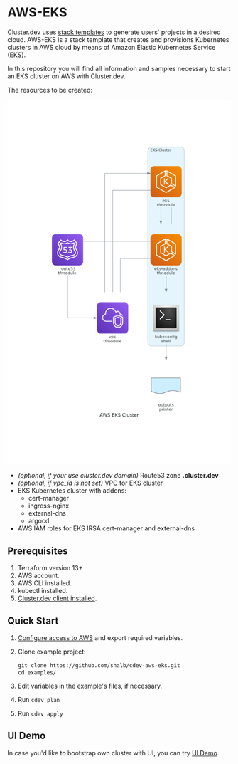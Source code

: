 # AWS-EKS

Cluster.dev uses [stack templates](https://docs.cluster.dev/stack-templates-overview/) to generate users' projects in a desired cloud. AWS-EKS is a stack template that creates and provisions Kubernetes clusters in AWS cloud by means of Amazon Elastic Kubernetes Service (EKS).

In this repository you will find all information and samples necessary to start an EKS cluster on AWS with Cluster.dev. 

The resources to be created:

![EKS Cluster With Addons](docs/aws_eks_cluster.png)

* *(optional, if your use cluster.dev domain)* Route53 zone **<cluster-name>.cluster.dev** 
* *(optional, if vpc_id is not set)* VPC for EKS cluster
* EKS Kubernetes cluster with addons:
  * cert-manager
  * ingress-nginx
  * external-dns
  * argocd
* AWS IAM roles for EKS IRSA cert-manager and external-dns

## Prerequisites

1. Terraform version 13+
2. AWS account.
3. AWS CLI installed.
4. kubectl installed.
5. [Cluster.dev client installed](https://docs.cluster.dev/get-started-install/).

## Quick Start

1. [Configure access to AWS](https://docs.cluster.dev/examples-aws-eks/#authentication) and export required variables. 
2. Clone example project:
    ```
    git clone https://github.com/shalb/cdev-aws-eks.git
    cd examples/
    ```

3. Edit variables in the example's files, if necessary.
4. Run `cdev plan`
5. Run `cdev apply`

## UI Demo

In case you'd like to bootstrap own cluster with UI, you can try [UI Demo](https://aws-eks.dev.cluster).